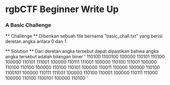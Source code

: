 # rgbCTF Beginner Write Up

### A Basic Challenge
** Challenge **
Diberikan sebuah file bernama "basic_chall.txt" yang berisi deretan angka antara 0 dan 1


** Solution **
Dari deretan angka tersebut dapat dipastikan bahwa angka angka tersebut adalah bilangan biner
' 110100 1100100 100000 110101 110100 100000 110101 111001 100000 110111 111001 100000 110100 111001 100000 110100 110100 100000 110100 110101 100000 110011 110000 100000 110100 1100101 100000 110111 111001 100000 110100 110001 100000 110111 111000 100000 110100 1100101 100000 110100  '
